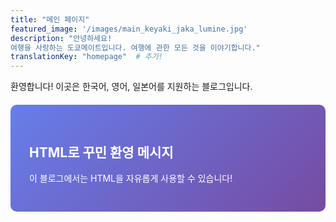 ```yaml
---
title: "메인 페이지"
featured_image: '/images/main_keyaki_jaka_lumine.jpg'
description: "안녕하세요! 
여행을 사랑하는 도쿄메이트입니다. 여행에 관한 모든 것을 이야기합니다."
translationKey: "homepage"  # 추가!
---
```


환영합니다! 이곳은 한국어, 영어, 일본어를 지원하는 블로그입니다.

<div style="background: linear-gradient(135deg, #667eea 0%, #764ba2 100%); color: white; padding: 30px; border-radius: 10px; margin: 20px 0;">
<h2>HTML로 꾸민 환영 메시지</h2>
<p>이 블로그에서는 HTML을 자유롭게 사용할 수 있습니다!</p>
</div>